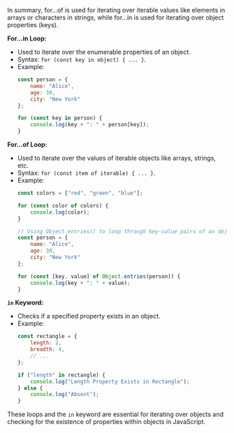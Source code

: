 In summary, for...of is used for iterating over iterable values like elements in arrays or characters in strings, while for...in is used for iterating over object properties (keys). 

**For...in Loop:**
- Used to iterate over the enumerable properties of an object.
- Syntax: `for (const key in object) { ... }`.
- Example:
  ```javascript
  const person = {
      name: "Alice",
      age: 30,
      city: "New York"
  };

  for (const key in person) {
      console.log(key + ": " + person[key]);
  }
  ```

**For...of Loop:**
- Used to iterate over the values of iterable objects like arrays, strings, etc.
- Syntax: `for (const item of iterable) { ... }`.
- Example:
  ```javascript
  const colors = ["red", "green", "blue"];

  for (const color of colors) {
      console.log(color);
  }

  // Using Object.entries() to loop through key-value pairs of an object
  const person = {
      name: "Alice",
      age: 30,
      city: "New York"
  };

  for (const [key, value] of Object.entries(person)) {
      console.log(key + ": " + value);
  }
  ```

**`in` Keyword:**
- Checks if a specified property exists in an object.
- Example:
  ```javascript
  const rectangle = {
      length: 2,
      breadth: 4,
      // ...
  };

  if ("length" in rectangle) {
      console.log("Length Property Exists in Rectangle");
  } else {
      console.log("Absent");
  }
  ```

These loops and the `in` keyword are essential for iterating over objects and checking for the existence of properties within objects in JavaScript.
